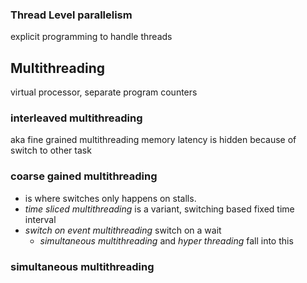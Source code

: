 ### Thread Level parallelism
explicit programming to handle threads

## Multithreading
virtual processor, separate program counters
### interleaved multithreading
aka fine grained multithreading
memory latency is hidden because of switch to other task

### coarse gained multithreading
- is where switches only happens on stalls. 
- *time sliced multithreading* is a variant, switching based fixed time interval
- *switch on event multithreading* switch on a wait
	- *simultaneous multithreading* and *hyper threading* fall into this

### simultaneous multithreading
